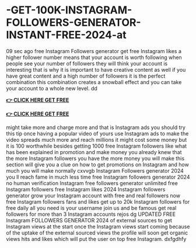 # -GET-100K-INSTAGRAM-FOLLOWERS-GENERATOR-INSTANT-FREE-2024-at

09 sec ago free Instagram Followers generator get free Instagram likes a higher follower number means that your account is worth following when people see your number of followers they will think your account is interesting that is why it is important to have creative content as well if you have great content and a high number of followers it is the perfect combination this combination creates a snowball effect and you can take your account to a whole new level. dd

**[👉 CLICK HERE GET FREE ](https://tinyurl.com/53728n36)**

**[👉 CLICK HERE GET FREE](https://tinyurl.com/53728n36)**


might take more and charge more and that is Instagram ads you should try this tip once having a popular video of yours use Instagram ads to make the video spreads much more and reach millions it might cost some money but it is 100 worthwhile besides getting 1000 free Instagram followers like what has been explained in promotion and make money you already knew that the more Instagram followers you have the more money you will make this section will give you a clue on how to get promotions on Instagram and how much you will make normally cxvvgb Instagram Followers generator 2024 you ll reach fame in much less time free Instagram followers generator 2024 no human verification Instagram free followers generator unlimited free Instagram followers free Instagram likes 2024 Instagram followers generator grow your Instagram account with free and real followers now free Instagram followers fans and likes get up to 20k Instagram followers for free daily all you need is your username join us and be famous get real followers for more than 3 Instagram accounts rejos dg UPDATED FREE Instagram FOLLOWERS GENERATOR 2024 of external sources to get Instagram views at the start once the Instagram views start coming because of the uptake of the external sourced views the profile will soon get organic views hits and likes which will put the user on top free Instagram. dxfgdhfy
